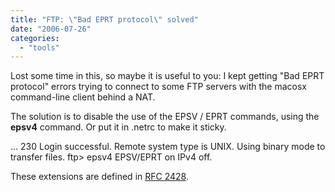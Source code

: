 ```yaml
---
title: "FTP: \"Bad EPRT protocol\" solved"
date: "2006-07-26"
categories: 
  - "tools"
---
```


Lost some time in this, so maybe it is useful to you: I kept getting "Bad EPRT protocol" errors trying to connect to some FTP servers with the macosx command-line client behind a NAT.

The solution is to disable the use of the EPSV / EPRT commands, using the **epsv4** command. Or put it in .netrc to make it sticky.

...
230 Login successful.
Remote system type is UNIX.
Using binary mode to transfer files.
ftp> epsv4
EPSV/EPRT on IPv4 off.

These extensions are defined in [RFC 2428](http://incubator.apache.org/ftpserver/rfc2428.html).
